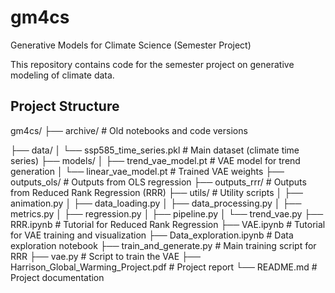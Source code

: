 # gm4cs
Generative Models for Climate Science (Semester Project)

This repository contains code for the semester project on generative modeling of climate data.

## Project Structure
gm4cs/
├── archive/ # Old notebooks and code versions

├── data/
│ └── ssp585_time_series.pkl # Main dataset (climate time series)
├── models/
│ ├── trend_vae_model.pt # VAE model for trend generation
│ └── linear_vae_model.pt # Trained VAE weights
├── outputs_ols/ # Outputs from OLS regression
├── outputs_rrr/ # Outputs from Reduced Rank Regression (RRR)
├── utils/ # Utility scripts
│ ├── animation.py
│ ├── data_loading.py
│ ├── data_processing.py
│ ├── metrics.py
│ ├── regression.py
│ ├── pipeline.py
│ └── trend_vae.py
├── RRR.ipynb # Tutorial for Reduced Rank Regression
├── VAE.ipynb # Tutorial for VAE training and visualization
├── Data_exploration.ipynb # Data exploration notebook
├── train_and_generate.py # Main training script for RRR
├── vae.py # Script to train the VAE
├── Harrison_Global_Warming_Project.pdf # Project report
└── README.md # Project documentation
